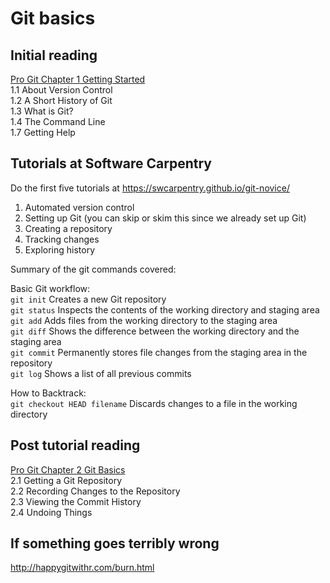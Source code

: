 # Git basics



## Initial reading

[Pro Git Chapter 1 Getting Started](https://git-scm.com/book/en/v2/Getting-Started-About-Version-Control)\
    1.1 About Version Control\
    1.2 A Short History of Git\
    1.3 What is Git?\
    1.4 The Command Line\
    1.7 Getting Help



## Tutorials at Software Carpentry

Do the first five tutorials at https://swcarpentry.github.io/git-novice/

1. Automated version control
2. Setting up Git (you can skip or skim this since we already set up Git)
3. Creating a repository
4. Tracking changes
5. Exploring history

Summary of the git commands covered:

Basic Git workflow:\
`git init` Creates a new Git repository\
`git status` Inspects the contents of the working directory and staging area\
`git add` Adds files from the working directory to the staging area\
`git diff` Shows the difference between the working directory and the staging area\
`git commit` Permanently stores file changes from the staging area in the repository\
`git log` Shows a list of all previous commits

How to Backtrack:\
`git checkout HEAD filename` Discards changes to a file in the working directory



## Post tutorial reading

[Pro Git Chapter 2 Git Basics](https://git-scm.com/book/en/v2/Git-Basics-Getting-a-Git-Repository)\
  2.1 Getting a Git Repository\
  2.2 Recording Changes to the Repository\
  2.3 Viewing the Commit History\
  2.4 Undoing Things



## If something goes terribly wrong

http://happygitwithr.com/burn.html

